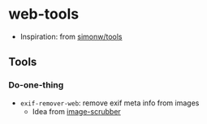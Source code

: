 # web-tools

- Inspiration: from [simonw/tools](https://github.com/simonw/tools/)

## Tools

### Do-one-thing

- `exif-remover-web`:  remove exif meta info from images
    - Idea from [image-scrubber](https://github.com/everestpipkin/image-scrubber)

